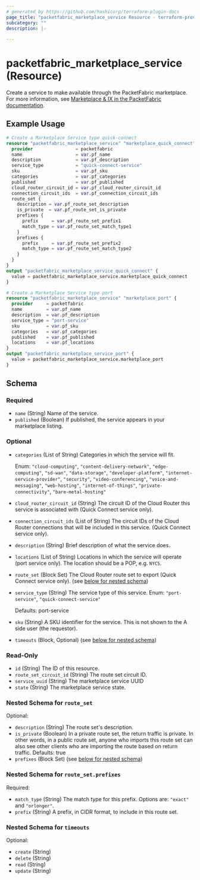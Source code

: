 ```yaml
---
# generated by https://github.com/hashicorp/terraform-plugin-docs
page_title: "packetfabric_marketplace_service Resource - terraform-provider-packetfabric"
subcategory: ""
description: |-
  
---
```


# packetfabric_marketplace_service (Resource)

Create a service to make available through the PacketFabric marketplace. For more information, see [Marketplace & IX in the PacketFabric documentation](https://docs.packetfabric.com/eco/). 



## Example Usage

```terraform
# Create a Marketplace Service type quick-connect
resource "packetfabric_marketplace_service" "marketplace_quick_connect" {
  provider                = packetfabric
  name                    = var.pf_name
  description             = var.pf_description
  service_type            = "quick-connect-service"
  sku                     = var.pf_sku
  categories              = var.pf_categories
  published               = var.pf_published
  cloud_router_circuit_id = var.pf_cloud_router_circuit_id
  connection_circuit_ids  = var.pf_connection_circuit_ids
  route_set {
    description = var.pf_route_set_description
    is_private  = var.pf_route_set_is_private
    prefixes {
      prefix     = var.pf_route_set_prefix1
      match_type = var.pf_route_set_match_type1
    }
    prefixes {
      prefix     = var.pf_route_set_prefix2
      match_type = var.pf_route_set_match_type2
    }
  }
}
output "packetfabric_marketplace_service_quick_connect" {
  value = packetfabric_marketplace_service.marketplace_quick_connect
}

# Create a Marketplace Service type port
resource "packetfabric_marketplace_service" "marketplace_port" {
  provider     = packetfabric
  name         = var.pf_name
  description  = var.pf_description
  service_type = "port-service"
  sku          = var.pf_sku
  categories   = var.pf_categories
  published    = var.pf_published
  locations    = var.pf_locations
}
output "packetfabric_marketplace_service_port" {
  value = packetfabric_marketplace_service.marketplace_port
}
```

<!-- schema generated by tfplugindocs -->
## Schema

### Required

- `name` (String) Name of the service.
- `published` (Boolean) If published, the service appears in your marketplace listing.

### Optional

- `categories` (List of String) Categories in which the service will fit.

	Enum: `"cloud-computing"`, `"content-delivery-network"`, `"edge-computing"`, `"sd-wan"`, `"data-storage"`, `"developer-platform"`, `"internet-service-provider"`, `"security"`, `"video-conferencing"`, `"voice-and-messaging"`, `"web-hosting"`, `"internet-of-things"`, `"private-connectivity"`, `"bare-metal-hosting"`
- `cloud_router_circuit_id` (String) The circuit ID of the Cloud Router this service is associated with (Quick Connect service only).
- `connection_circuit_ids` (List of String) The circuit IDs of the Cloud Router connections that will be included in this service. (Quick Connect service only).
- `description` (String) Brief description of what the service does.
- `locations` (List of String) Locations in which the service will operate (port service only). The location should be a POP, e.g. `NYC5`.
- `route_set` (Block Set) The Cloud Router route set to export (Quick Connect service only). (see [below for nested schema](#nestedblock--route_set))
- `service_type` (String) The service type of this service. Enum: `"port-service"`, `"quick-connect-service"`

	Defaults: port-service
- `sku` (String) A SKU identifier for the service. This is not shown to the A side user (the requestor).
- `timeouts` (Block, Optional) (see [below for nested schema](#nestedblock--timeouts))

### Read-Only

- `id` (String) The ID of this resource.
- `route_set_circuit_id` (String) The route set circuit ID.
- `service_uuid` (String) The marketplace service UUID
- `state` (String) The marketplace service state.

<a id="nestedblock--route_set"></a>
### Nested Schema for `route_set`

Optional:

- `description` (String) The route set's description.
- `is_private` (Boolean) In a private route set, the return traffic is private. In other words, in a public route set, anyone who imports this route set can also see other clients who are importing the route based on return traffic. Defaults: true
- `prefixes` (Block Set) (see [below for nested schema](#nestedblock--route_set--prefixes))

<a id="nestedblock--route_set--prefixes"></a>
### Nested Schema for `route_set.prefixes`

Required:

- `match_type` (String) The match type for this prefix. Options are: `"exact"` and `"orlonger"`.
- `prefix` (String) A prefix, in CIDR format, to include in this route set.



<a id="nestedblock--timeouts"></a>
### Nested Schema for `timeouts`

Optional:

- `create` (String)
- `delete` (String)
- `read` (String)
- `update` (String)



